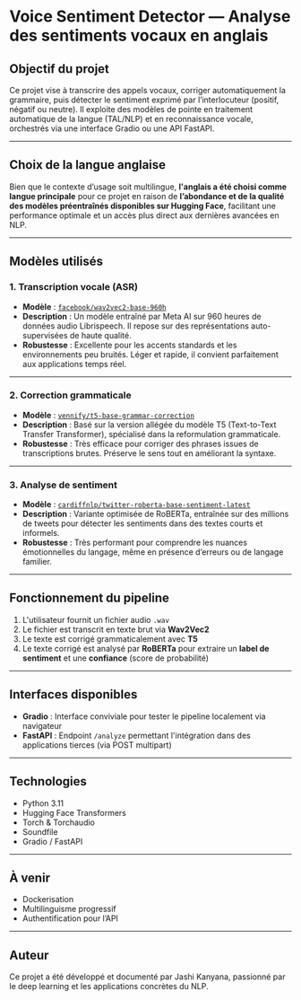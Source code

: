 # Voice Sentiment Detector — Analyse des sentiments vocaux en anglais

## Objectif du projet
Ce projet vise à transcrire des appels vocaux, corriger automatiquement la grammaire, puis détecter le sentiment exprimé par l’interlocuteur (positif, négatif ou neutre). Il exploite des modèles de pointe en traitement automatique de la langue (TAL/NLP) et en reconnaissance vocale, orchestrés via une interface Gradio ou une API FastAPI.

---

## Choix de la langue anglaise
Bien que le contexte d’usage soit multilingue, **l'anglais a été choisi comme langue principale** pour ce projet en raison de **l’abondance et de la qualité des modèles préentraînés disponibles sur Hugging Face**, facilitant une performance optimale et un accès plus direct aux dernières avancées en NLP.

---

## Modèles utilisés

### 1. **Transcription vocale (ASR)**
- **Modèle** : [`facebook/wav2vec2-base-960h`](https://huggingface.co/facebook/wav2vec2-base-960h)
- **Description** : Un modèle entraîné par Meta AI sur 960 heures de données audio Librispeech. Il repose sur des représentations auto-supervisées de haute qualité.
- **Robustesse** : Excellente pour les accents standards et les environnements peu bruités. Léger et rapide, il convient parfaitement aux applications temps réel.

---

### 2. **Correction grammaticale**
- **Modèle** : [`vennify/t5-base-grammar-correction`](https://huggingface.co/vennify/t5-base-grammar-correction)
- **Description** : Basé sur la version allégée du modèle T5 (Text-to-Text Transfer Transformer), spécialisé dans la reformulation grammaticale.
- **Robustesse** : Très efficace pour corriger des phrases issues de transcriptions brutes. Préserve le sens tout en améliorant la syntaxe.

---

### 3. **Analyse de sentiment**
- **Modèle** : [`cardiffnlp/twitter-roberta-base-sentiment-latest`](https://huggingface.co/cardiffnlp/twitter-roberta-base-sentiment-latest)
- **Description** : Variante optimisée de RoBERTa, entraînée sur des millions de tweets pour détecter les sentiments dans des textes courts et informels.
- **Robustesse** : Très performant pour comprendre les nuances émotionnelles du langage, même en présence d’erreurs ou de langage familier.

---

## Fonctionnement du pipeline

1. L'utilisateur fournit un fichier audio `.wav`
2. Le fichier est transcrit en texte brut via **Wav2Vec2**
3. Le texte est corrigé grammaticalement avec **T5**
4. Le texte corrigé est analysé par **RoBERTa** pour extraire un **label de sentiment** et une **confiance** (score de probabilité)

---

## Interfaces disponibles

- **Gradio** : Interface conviviale pour tester le pipeline localement via navigateur
- **FastAPI** : Endpoint `/analyze` permettant l'intégration dans des applications tierces (via POST multipart)

---

## Technologies

- Python 3.11
- Hugging Face Transformers
- Torch & Torchaudio
- Soundfile
- Gradio / FastAPI

---

## À venir
- Dockerisation
- Multilinguisme progressif
- Authentification pour l’API

---

## Auteur

Ce projet a été développé et documenté par Jashi Kanyana, passionné par le deep learning et les applications concrètes du NLP.


